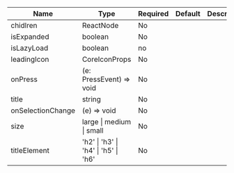 | Name              | Type                                 | Required | Default | Description |
|-------------------|--------------------------------------|----------|---------|-------------|
| chidlren          | ReactNode                            | No       |         |             |
| isExpanded        | boolean                              | No       |         |             |
| isLazyLoad        | boolean                              | no       |         |             |
| leadingIcon       | CoreIconProps                        | No       |         |             |
| onPress           | (e: PressEvent) => void              | No       |         |             |
| title             | string                               | No       |         |             |
| onSelectionChange | (e) => void                          | No       |         |             |
| size              | large \| medium \| small             | No       |         |             |
| titleElement      | 'h2' \| 'h3' \| 'h4' \| 'h5' \| 'h6' | No       |         |             |